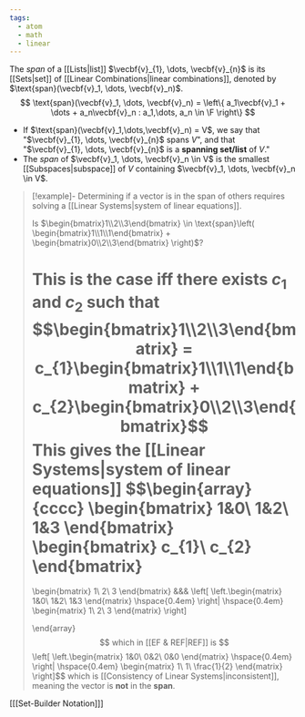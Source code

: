 ```yaml
---
tags:
  - atom
  - math
  - linear
---
```

The *span* of a [[Lists|list]] $\vecbf{v}_{1}, \dots, \vecbf{v}_{n}$ is its [[Sets|set]] of [[Linear Combinations|linear combinations]], denoted by $\text{span}(\vecbf{v}_1, \dots, \vecbf{v}_n)$.
$$ \text{span}(\vecbf{v}_1, \dots, \vecbf{v}_n) = \left\{ a_1\vecbf{v}_1 + \dots + a_n\vecbf{v}_n : a_1,\dots, a_n \in \F \right\} $$
- If $\text{span}(\vecbf{v}_1,\dots,\vecbf{v}_n) = V$, we say that "$\vecbf{v}_{1}, \dots, \vecbf{v}_{n}$ spans $V$", and that "$\vecbf{v}_{1}, \dots, \vecbf{v}_{n}$ is a **spanning set/list** of $V$."
- The *span* of $\vecbf{v}_1, \dots, \vecbf{v}_n \in V$ is the smallest [[Subspaces|subspace]] of $V$ containing $\vecbf{v}_1, \dots, \vecbf{v}_n \in V$.

> [!example]- Determining if a vector is in the span of others requires solving a [[Linear Systems|system of linear equations]].
> 
> Is $\begin{bmatrix}1\\2\\3\end{bmatrix} \in \text{span}\left( \begin{bmatrix}1\\1\\1\end{bmatrix} + \begin{bmatrix}0\\2\\3\end{bmatrix} \right)$?
> 
> This is the case iff there exists $c_{1}$ and $c_{2}$ such that
> $$\begin{bmatrix}1\\2\\3\end{bmatrix} = c_{1}\begin{bmatrix}1\\1\\1\end{bmatrix} + c_{2}\begin{bmatrix}0\\2\\3\end{bmatrix}$$
> This gives the [[Linear Systems|system of linear equations]]
> $$\begin{array}{cccc}
> 	\begin{bmatrix}
> 		1&0\\
> 		1&2\\
> 		1&3
> 	\end{bmatrix}
> 	\begin{bmatrix}
> 		c_{1}\\
> 		c_{2}
> 	\end{bmatrix}
> 	=
> 	\begin{bmatrix}
> 		1\\
> 		2\\
> 		3
> 	\end{bmatrix}
> 	&&&
> 	\left[
> 		\left.\begin{matrix}
> 			1&0\\
> 			1&2\\
> 			1&3
> 		\end{matrix}
> 		\hspace{0.4em}
> 		\right|
> 		\hspace{0.4em}
> 		\begin{matrix}
> 			1\\
> 			2\\
> 			3
> 		\end{matrix}
> 	\right]
> 	
> \end{array}
> $$
> which in [[EF & REF|REF]] is
> $$\left[
> 	\left.\begin{matrix}
> 		1&0\\
> 		0&2\\
> 		0&0
> 	\end{matrix}
> 	\hspace{0.4em}
> 	\right|
> 	\hspace{0.4em}
> 	\begin{matrix}
> 		1\\
> 		1\\
> 		\frac{1}{2}
> 	\end{matrix}
> \right]$$
> which is [[Consistency of Linear Systems|inconsistent]], meaning the vector is **not** in the **span**.


\[[[Set-Builder Notation]]\]